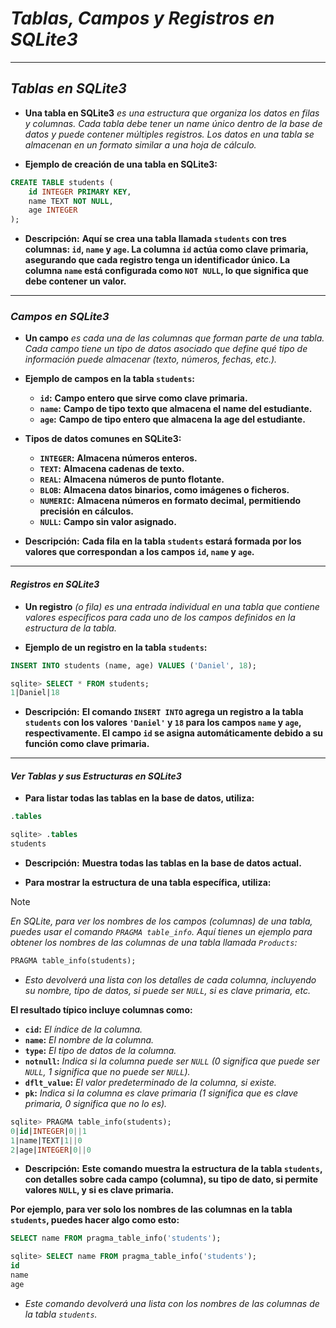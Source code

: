 <!-- Autor: Daniel Benjamin Perez Morales -->
<!-- GitHub: https://github.com/D4nitrix13 -->
<!-- Correo electrónico: danielperezdev@proton.me -->

<!-- https://youtu.be/DFg1V-rO6Pg?t=2191 -->

# ***Tablas, Campos y Registros en SQLite3***

---

## ***Tablas en SQLite3***

- **Una tabla en SQLite3** *es una estructura que organiza los datos en filas y columnas. Cada tabla debe tener un name único dentro de la base de datos y puede contener múltiples registros. Los datos en una tabla se almacenan en un formato similar a una hoja de cálculo.*

- **Ejemplo de creación de una tabla en SQLite3:**

```sql
CREATE TABLE students (
    id INTEGER PRIMARY KEY,
    name TEXT NOT NULL,
    age INTEGER
);
```

- **Descripción:** **Aquí se crea una tabla llamada `students` con tres columnas: `id`, `name` y `age`. La columna `id` actúa como clave primaria, asegurando que cada registro tenga un identificador único. La columna `name` está configurada como `NOT NULL`, lo que significa que debe contener un valor.**

---

### ***Campos en SQLite3***

- **Un campo** *es cada una de las columnas que forman parte de una tabla. Cada campo tiene un tipo de datos asociado que define qué tipo de información puede almacenar (texto, números, fechas, etc.).*

- **Ejemplo de campos en la tabla `students`:**

  - **`id`:** **Campo entero que sirve como clave primaria.**
  - **`name`:** **Campo de tipo texto que almacena el name del estudiante.**
  - **`age`:** **Campo de tipo entero que almacena la age del estudiante.**

- **Tipos de datos comunes en SQLite3:**

  - **`INTEGER`:** **Almacena números enteros.**
  - **`TEXT`:** **Almacena cadenas de texto.**
  - **`REAL`:** **Almacena números de punto flotante.**
  - **`BLOB`:** **Almacena datos binarios, como imágenes o ficheros.**
  - **`NUMERIC`:** **Almacena números en formato decimal, permitiendo precisión en cálculos.**
  - **`NULL`:** **Campo sin valor asignado.**

- **Descripción:** **Cada fila en la tabla `students` estará formada por los valores que correspondan a los campos `id`, `name` y `age`.**

---

#### ***Registros en SQLite3***

- **Un registro** *(o fila) es una entrada individual en una tabla que contiene valores específicos para cada uno de los campos definidos en la estructura de la tabla.*

- **Ejemplo de un registro en la tabla `students`:**

```sql
INSERT INTO students (name, age) VALUES ('Daniel', 18);
```

```sql
sqlite> SELECT * FROM students;
1|Daniel|18
```

- **Descripción:** **El comando `INSERT INTO` agrega un registro a la tabla `students` con los valores `'Daniel'` y `18` para los campos `name` y `age`, respectivamente. El campo `id` se asigna automáticamente debido a su función como clave primaria.**

---

#### ***Ver Tablas y sus Estructuras en SQLite3***

- **Para listar todas las tablas en la base de datos, utiliza:**

```sql
.tables
```

```sql
sqlite> .tables
students
```

- **Descripción:** **Muestra todas las tablas en la base de datos actual.**

- **Para mostrar la estructura de una tabla específica, utiliza:**

> [!NOTE]
> *En SQLite, para ver los nombres de los campos (columnas) de una tabla, puedes usar el comando `PRAGMA table_info`. Aquí tienes un ejemplo para obtener los nombres de las columnas de una tabla llamada `Products`:*

```sql
PRAGMA table_info(students);
```

- *Esto devolverá una lista con los detalles de cada columna, incluyendo su nombre, tipo de datos, si puede ser `NULL`, si es clave primaria, etc.*

**El resultado típico incluye columnas como:**

- **`cid`:** *El índice de la columna.*
- **`name`:** *El nombre de la columna.*
- **`type`:** *El tipo de datos de la columna.*
- **`notnull`:** *Indica si la columna puede ser `NULL` (0 significa que puede ser `NULL`, 1 significa que no puede ser `NULL`).*
- **`dflt_value`:** *El valor predeterminado de la columna, si existe.*
- **`pk`:** *Indica si la columna es clave primaria (1 significa que es clave primaria, 0 significa que no lo es).*

```sql
sqlite> PRAGMA table_info(students);
0|id|INTEGER|0||1
1|name|TEXT|1||0
2|age|INTEGER|0||0
```

- **Descripción:** **Este comando muestra la estructura de la tabla `students`, con detalles sobre cada campo (columna), su tipo de dato, si permite valores `NULL`, y si es clave primaria.**

**Por ejemplo, para ver solo los nombres de las columnas en la tabla `students`, puedes hacer algo como esto:**

```sql
SELECT name FROM pragma_table_info('students');
```

```sql
sqlite> SELECT name FROM pragma_table_info('students');
id
name
age
```

- *Este comando devolverá una lista con los nombres de las columnas de la tabla `students`.*
